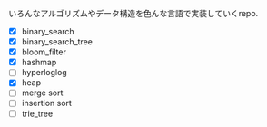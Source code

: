 いろんなアルゴリズムやデータ構造を色んな言語で実装していくrepo.

- [x] binary_search
- [x] binary_search_tree
- [x] bloom_filter
- [x] hashmap
- [ ] hyperloglog
- [x] heap
- [ ] merge sort
- [ ] insertion sort
- [ ] trie_tree
